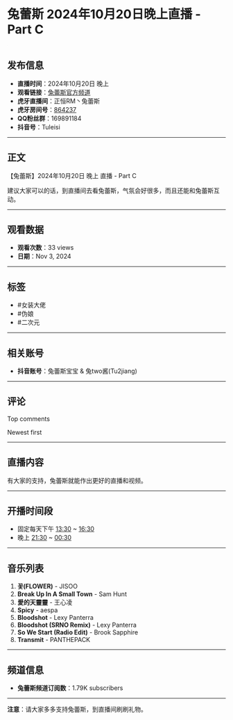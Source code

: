 # 兔蕾斯 2024年10月20日晚上直播 - Part C

![Image](data:image/gif;base64,iVBORw0KGgoAAAANSUhEUgAAAAEAAAABCAQAAAC1HAwCAAAAC0lEQVR42mN8XA8AAksBZG7LpHYAAAAASUVORK5CYII=)

## 发布信息

- **直播时间**：2024年10月20日 晚上
- **观看链接**：[兔蕾斯官方频道](https://www.youtube.com/channel/UCoansJiD1wPYzjxwWa6N6yA)
- **虎牙直播间**：正恒RM丶兔蕾斯
- **虎牙房间号**：[864237](https://tinyurl.com/yyyhqlbc)
- **QQ粉丝群**：169891184
- **抖音号**：Tuleisi

---

## 正文

【兔蕾斯】2024年10月20日 晚上 直播 - Part C

建议大家可以的话，到直播间去看兔蕾斯，气氛会好很多，而且还能和兔蕾斯互动。

---

## 观看数据

- **观看次数**：33 views
- **日期**：Nov 3, 2024

---

## 标签

- #女装大佬
- #伪娘
- #二次元

---

## 相关账号

- **抖音账号**：兔蕾斯宝宝 & 兔two酱(Tu2jiang)

---

## 评论

Top comments

Newest first

---

## 直播内容

有大家的支持，兔蕾斯就能作出更好的直播和视频。

---

## 开播时间段

- 固定每天下午 [13:30](https://www.youtube.com/watch?v=LIlT04xRFsY&t=810s) ~ [16:30](https://www.youtube.com/watch?v=LIlT04xRFsY&t=990s)
- 晚上 [21:30](https://www.youtube.com/watch?v=LIlT04xRFsY&t=1290s) ~ [00:30](https://www.youtube.com/watch?v=LIlT04xRFsY&t=30s)

--- 

## 音乐列表

1. **꽃(FLOWER)** - JISOO
2. **Break Up In A Small Town** - Sam Hunt
3. **愛的天靈靈** - 王心凌
4. **Spicy** - aespa
5. **Bloodshot** - Lexy Panterra
6. **Bloodshot (SRNO Remix)** - Lexy Panterra
7. **So We Start (Radio Edit)** - Brook Sapphire
8. **Transmit** - PANTHEPACK

---

## 频道信息

- **兔蕾斯频道订阅数**：1.79K subscribers

--- 

**注意**：请大家多多支持兔蕾斯，到直播间刷刷礼物。